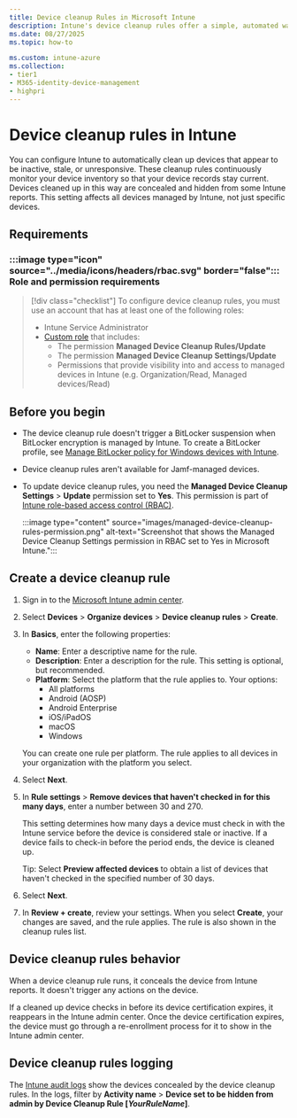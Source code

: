```yaml
---
title: Device cleanup Rules in Microsoft Intune
description: Intune's device cleanup rules offer a simple, automated way to ensure that only actively managed devices remain visible in the admin center. Learn more about device cleanup rules and how to configure them.
ms.date: 08/27/2025
ms.topic: how-to

ms.custom: intune-azure
ms.collection:
- tier1
- M365-identity-device-management
- highpri
---
```


# Device cleanup rules in Intune

<!--
Managing a dynamic fleet of devices across an organization can be a daunting task for IT professionals. As devices come and go—whether due to upgrades, user turnover, or inactivity—keeping the Microsoft Intune admin center clean and accurate becomes essential. That's where Intune's device cleanup rules come into play.

For IT professionals managing diverse environments, keeping the device inventory clean is essential for operational clarity, security hygiene, and compliance. Intune's cleanup rules offer a simple, automated way to ensure that only actively managed devices remain visible in the admin center.

Cleanup rules are automated policies in Microsoft Intune that remove device records from the admin console when those devices haven't checked in for a defined period (e.g., 90 days). These rules do not trigger a wipe or retire action. Instead, they simply hide the device record from the Intune portal and reports.

Even after removal, the device remains encrypted (e.g., via BitLocker) and present in Microsoft Entra ID, ensuring that the security posture is preserved.

From portal:

Create rules to remove Intune-enrolled devices that are inactive or unresponsive. These rules are applied every 24 hours. Once a device checks in again, it will still be enrolled without further action from you.

Under **Rule settings**, configure the number of days (30-270).

Description: "Once you create the rule, all devices inactive for the number of days you set will be removed from Intune. Intune will keep removing devices that are inactive for that number of days."


From blog:

"Device clean-up rules provides the ability to configure the automatic cleanup rule for the devices that are inactive, orphaned and have not checked in recently. The rule allows administrators to choose between 30 and 270 days to remove the inactive device records from Intune automatically.

For configuring the rule in the environment, navigate to the Devices blade in Microsoft Endpoint Manager admin center and click on Device clean-up rules. Administrator will be able to enable the cleanup rule to delete the devices that have not checked in for {X} days (30-270).


What happens behind the scenes for Device Clean-up rules?

After the Intune Service Administrator enables the rule, Intune services run a background job every few hours to remove all applicable devices from the Intune portal and they will not show up in any Intune blade or device list anymore. The device removal is only applicable to Intune portal and devices do not get removed from Azure AD. Azure AD tenant administrator has  to perform the device cleanup task in Azure AD portal to remove the stale record permanently.


What device types get affected from this device clean-up?

Device cleanup rules are applicable for Android, IOS, Windows, MacOS and Linux. The devices that were unable (user abandonment, etc.) to complete the enrollment process are also cleaned up as well.

Does this device clean-up rule perform device wipe or retire?

No, this automatic rule only removes the devices from the Intune portal which are orphaned devices. It means these devices are no longer checking in with the service for the last x days chosen by the administrator before getting removed from the Intune portal.


Is it possible to have devices removed by  the device clean-up rule to come back in some scenarios?

Yes, it is possible that some devices can come back in the Intune portal as there is a service criterion to auto-recover the cleaned-up devices if they successfully check-in to the Intune service subsequently. The purpose of this behavior is to recover devices owned by the employees that took a long leave (e.g., Extended vacation, sabbatical, maternity leaves) and the devices were not communicating with the service during their absence. The threshold for devices to show up in the Intune portal is 180 days provided the Intune device certificate is not expired. Please note that Intune service only does the soft delete of inactive device records and the records are still preserved at the backend for certain period to enable such auto recovery.
-->

You can configure Intune to automatically clean up devices that appear to be inactive, stale, or unresponsive. These cleanup rules continuously monitor your device inventory so that your device records stay current. Devices cleaned up in this way are concealed and hidden from some Intune reports. This setting affects all devices managed by Intune, not just specific devices.

## Requirements

### :::image type="icon" source="../media/icons/headers/rbac.svg" border="false"::: Role and permission requirements

> [!div class="checklist"]
> To configure device cleanup rules, you must use an account that has at least one of the following roles:
>
> - Intune Service Administrator
> - [Custom role][INT-RC] that includes:
>   - The permission **Managed Device Cleanup Rules/Update**
>   - The permission **Managed Device Cleanup Settings/Update**
>   - Permissions that provide visibility into and access to managed devices in Intune (e.g. Organization/Read, Managed devices/Read)

## Before you begin

- The device cleanup rule doesn't trigger a BitLocker suspension when BitLocker encryption is managed by Intune. To create a BitLocker profile, see [Manage BitLocker policy for Windows devices with Intune](../protect/encrypt-devices.md).
- Device cleanup rules aren't available for Jamf-managed devices.
- To update device cleanup rules, you need the **Managed Device Cleanup Settings** > **Update** permission set to **Yes**. This permission is part of [Intune role-based access control (RBAC)](../fundamentals/role-based-access-control.md).

  :::image type="content" source="images/managed-device-cleanup-rules-permission.png" alt-text="Screenshot that shows the Managed Device Cleanup Settings permission in RBAC set to Yes in Microsoft Intune.":::

## Create a device cleanup rule

1. Sign in to the [Microsoft Intune admin center](https://go.microsoft.com/fwlink/?linkid=2109431).
1. Select **Devices** > **Organize devices** > **Device cleanup rules** > **Create**.
1. In **Basics**, enter the following properties:

    - **Name**: Enter a descriptive name for the rule.
    - **Description**: Enter a description for the rule. This setting is optional, but recommended.
    - **Platform**: Select the platform that the rule applies to. Your options:
        - All platforms
        - Android (AOSP)
        - Android Enterprise
        - iOS/iPadOS
        - macOS
        - Windows

    You can create one rule per platform. The rule applies to all devices in your organization with the platform you select.

1. Select **Next**.
1. In **Rule settings** > **Remove devices that haven't checked in for this many days**, enter a number between 30 and 270.

    This setting determines how many days a device must check in with the Intune service before the device is considered stale or inactive. If a device fails to check-in before the period ends, the device is cleaned up.

    Tip: Select **Preview affected devices** to obtain a list of devices that haven't checked in the specified number of 30 days.

1. Select **Next**.
1. In **Review + create**, review your settings. When you select **Create**, your changes are saved, and the rule applies. The rule is also shown in the cleanup rules list.

## Device cleanup rules behavior

When a device cleanup rule runs, it conceals the device from Intune reports. It doesn't trigger any actions on the device.

If a cleaned up device checks in before its device certification expires, it reappears in the Intune admin center. Once the device certification expires, the device must go through a re-enrollment process for it to show in the Intune admin center.

## Device cleanup rules logging

The [Intune audit logs](../fundamentals/monitor-audit-logs.md) show the devices concealed by the device cleanup rules. In the logs, filter by **Activity name** > **Device set to be hidden from admin by Device Cleanup Rule [*YourRuleName*]**.

<!--links-->

<!-- admin center links -->

[INT-AC]: https://go.microsoft.com/fwlink/?linkid=2109431
[INT-ALLD]: https://go.microsoft.com/fwlink/?linkid=2333814

<!-- role links -->

[INT-R1]: /intune/intune-service/fundamentals/role-based-access-control-reference#help-desk-operator
[INT-R2]: /intune/intune-service/fundamentals/role-based-access-control-reference#school-administrator
[INT-R4]: /intune/intune-service/fundamentals/role-based-access-control-reference#endpoint-security-manager
[INT-RC]: /intune/intune-service/fundamentals/create-custom-role